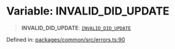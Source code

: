 # Variable: INVALID\_DID\_UPDATE

> **INVALID\_DID\_UPDATE**: [`INVALID_DID_UPDATE`](../enumerations/MethodErrorCode.md#invalid_did_update)

Defined in: [packages/common/src/errors.ts:90](https://github.com/dcdpr/did-btcr2-js/blob/c82bc5c69016e1146a0c52c6e6b21621f5abd6d4/packages/common/src/errors.ts#L90)
